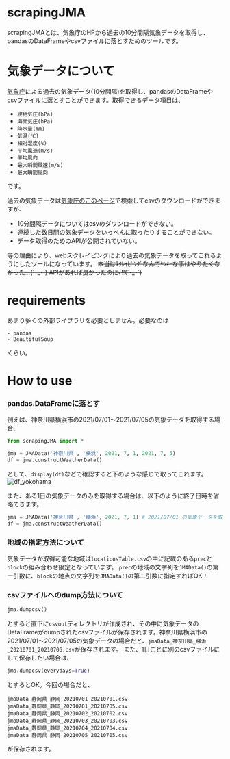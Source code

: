 # scrapingJMA
scrapingJMAとは、気象庁のHPから過去の10分間隔気象データを取得し、
pandasのDataFrameやcsvファイルに落とすためのツールです。

# 気象データについて

[気象庁](https://www.jma.go.jp/jma/index.html)による過去の気象データ(10分間隔)を取得し、pandasのDataFrameやcsvファイルに落とすことができます。取得できるデータ項目は、
- `現地気圧(hPa)`
- `海面気圧(hPa)`
- `降水量(mm)`
- `気温(℃)`
- `相対湿度(%)`
- `平均風速(m/s)`
- `平均風向`
- `最大瞬間風速(m/s)`
- `最大瞬間風向`

です。

過去の気象データは[気象庁のこのページ](https://www.data.jma.go.jp/obd/stats/etrn/index.php?prec_no=&block_no=&year=&month=&day=&view=)で検索してcsvのダウンロードができますが、
- 10分間隔データについてはcsvのダウンロードができない。
- 連続した数日間の気象データをいっぺんに取ったりすることができない。
- データ取得のためのAPIが公開されていない。

等の理由により、webスクレイピングにより過去の気象データを取ってこれるようにしたツールになっています。
~~本当はｽｸﾚｲﾋﾟﾝｸﾞなんてﾔﾝｷｰな事はやりたくなかった...(´･\_･\`) APIがあれば良かったのにｨ!!(´･\_･\`)~~

# requirements
あまり多くの外部ライブラリを必要としません。必要なのは
```
- pandas
- BeautifulSoup
```

くらい。

# How to use
### pandas.DataFrameに落とす
例えば、神奈川県横浜市の2021/07/01〜2021/07/05の気象データを取得する場合、
```python
from scrapingJMA import *

jma = JMAData('神奈川県', '横浜', 2021, 7, 1, 2021, 7, 5)
df = jma.constructWeatherData()
```
として、`display(df)`などで確認すると下のような感じで取ってこれます。
![df_yokohama](https://user-images.githubusercontent.com/41262277/126608699-fcf8664c-a57c-4a4f-8341-7cd4dd34b229.png)

また、ある1日の気象データのみを取得する場合は、以下のように終了日時を省略できます。
```python
jma = JMAData('神奈川県', '横浜', 2021, 7, 1) # 2021/07/01 の気象データを取得する。
df = jma.constructWeatherData()
```

### 地域の指定方法について
気象データが取得可能な地域は`locationsTable.csv`の中に記載のある`prec`と`block`の組み合わせ限定となっています。
`prec`の地域の文字列を`JMAData()`の第一引数に、`block`の地点の文字列を`JMAData()`の第二引数に指定すればOK！

### csvファイルへのdump方法について
```python
jma.dumpcsv()
```
とすると直下に`csvout`ディレクトリが作成され、その中に気象データのDataFrameがdumpされたcsvファイルが保存されます。神奈川県横浜市の2021/07/01〜2021/07/05の気象データの場合だと、`jmaData_神奈川県_横浜_20210701_20210705.csv`が保存されます。
また、1日ごとに別のcsvファイルにして保存したい場合は、
```python
jma.dumpcsv(everydays=True)
```
とするとOK。今回の場合だと、
```
jmaData_静岡県_静岡_20210701_20210701.csv
jmaData_静岡県_静岡_20210701_20210705.csv
jmaData_静岡県_静岡_20210702_20210702.csv
jmaData_静岡県_静岡_20210703_20210703.csv
jmaData_静岡県_静岡_20210704_20210704.csv
jmaData_静岡県_静岡_20210705_20210705.csv
```
が保存されます。
